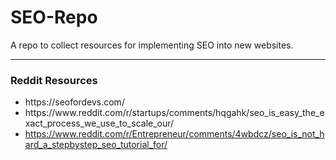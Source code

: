 # SEO-Repo
A repo to collect resources for implementing SEO into new websites. 


<hr> 

<h3>Reddit Resources</h3>
<ul>
  <li>https://seofordevs.com/</li>
  <li>https://www.reddit.com/r/startups/comments/hqgahk/seo_is_easy_the_exact_process_we_use_to_scale_our/</li>
  <li><a href = "https://www.reddit.com/r/Entrepreneur/comments/4wbdcz/seo_is_not_hard_a_stepbystep_seo_tutorial_for/">https://www.reddit.com/r/Entrepreneur/comments/4wbdcz/seo_is_not_hard_a_stepbystep_seo_tutorial_for/</a></li>
</ul>
